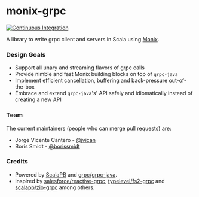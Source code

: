 # monix-grpc

[![Continuous Integration](https://github.com/jvican/monix-grpc/actions/workflows/ci.yml/badge.svg)](https://github.com/jvican/monix-grpc/actions/workflows/ci.yml)

A library to write grpc client and servers in Scala using [Monix][].

### Design Goals

- Support all unary and streaming flavors of grpc calls
- Provide nimble and fast Monix building blocks on top of `grpc-java`
- Implement efficient cancellation, buffering and back-pressure out-of-the-box
- Embrace and extend `grpc-java`'s' API safely and idiomatically instead of creating a new API

### Team

The current maintainers (people who can merge pull requests) are:

- Jorge Vicente Cantero - [@jvican][]
- Boris Smidt - [@borissmidt][]

### Credits

- Powered by [ScalaPB][] and [grpc/grpc-java][].
- Inspired by [salesforce/reactive-grpc][], [typelevel/fs2-grpc][] and [scalapb/zio-grpc][] among others.

[@jvican]: https://github.com/jvican
[@borissmidt]: https://github.com/borissmidt
[Monix]: https://github.com/monix/monix
[ScalaPB]: https://scalapb.github.io
[grpc/grpc-java]: https://github.com/grpc/grpc-java
[scalapb/zio-grpc]: https://github.com/scalapb/zio-grpc
[typelevel/fs2-grpc]: https://github.com/typelevel/fs2-grpc
[salesforce/reactive-grpc]: https://github.com/salesforce/reactive-grpc